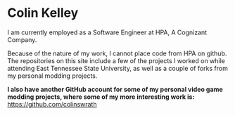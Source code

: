 # Colin Kelley #

I am currently employed as a Software Engineer at HPA, A Cognizant Company.

Because of the nature of my work, I cannot place code from HPA on github. 
The repositories on this site include a few of the projects I worked on while attending East Tennessee State University, as well as a couple of forks from my personal modding projects.

**I also have another GitHub account for some of my personal video game modding projects, where some of my more interesting work is:**\
https://github.com/colinswrath
